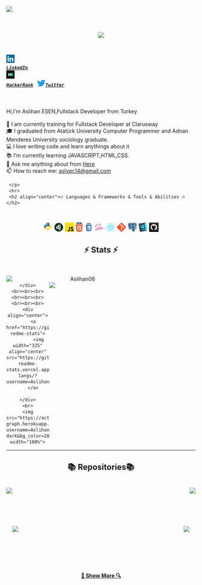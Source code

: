  <a  href="https://visitorbadge.io/status?path=Aslihan06"><img src="https://api.visitorbadge.io/api/visitors?path=Aslihan06&label=Visitors&countColor=%23ff8a65&style=plastic" /></a>
    <h1 align="center">
        <a href="https://git.io/typing-svg">
          <img src="https://readme-typing-svg.herokuapp.com/?lines=Hello,+There!+👋;This+is+Aslıhan ESEN....;Nice+to+meet+you!&center=true&size=30">
        </a>
      </h1>
      <h5 aling="center">
              <code>
                  <a href="www.linkedin.com/in/aslihan-esen-1218921ba" title="LinkedIn Profile"><img width="22" src="/img/linkedin.svg"> LinkedIn</a>
              </code>
            <code> <a href="https://www.hackerrank.com/aslihanesn6" title="HackerRank Profile"><img width="22" src="/img/hackerrank.png"> HackerRank</a>
            </code>
            <code><a href="https://twitter.com/aslihan_esen6" title="Twitter Profile"><img width="22" src="/img/Twitter-logo.svg.png">Twitter</a></code>
     </h5>
     <br>
     <p aling="center">
         Hi,I'm Aslıhan ESEN,Fullstack Developer from Turkey
         <br>
         <br>
         🔬 I am currently training for Fullstack Developer at Clarusway
         <br>
         🎓 I graduated from Atatürk University Computer Programmer and Adnan Menderes University sociology graduate.
         <br>
         💻 I love writing code and learn anythings about it
         <br>
         📚 I'm currently learning JAVASCRİPT,HTML,CSS.
         <br>
         💬 Ask me anything about from <a href="https://github.com/Aslihan06/Aslihan06/issues" title="Issues">Here</a>
         <br>
         📫 How to reach me: <a href="aslyqc14@gmail.com">aslyqc14@gmail.com</a>

     </p>
     <hr>
     <h2 align="center">🔥 Languages & Frameworks & Tools & Abilities 🔥</h2>
<br>
<p align="center">
    <code><img title="Python" height="25" src="/img/python-original.svg" alt=""></code>
    <code><img title="Django" height="25" src="/img/django.png" alt=""></code>
    <code><img title="Javascript" height="25" src="/img/javascript.svg" alt=""></code>
     <code><img title="HTML5" height="25" src="/img/html5.svg" alt=""></code>
     <code><img title="CSS" height="25" src="/img/css.svg" alt=""></code>
     <code><img title="SASS" height="25" src="/img/sass.svg" alt=""></code>
     <code><img title="React" height="25" src="/img/react-original.svg" alt=""></code>
     <code><img title="Git" height="25" src="/img/git-original.svg" alt=""></code>
    <code><img title="PostgreSQL" height="25" src="/img/postgresql.svg" alt=""></code>
    <code><img title="Visual Studio Code" height="25" src="/img/vscode.png" alt=""></code>
    <code><img title="GitHub" height="25" src="/img/github.svg" alt=""></code>
</p>
<h2 align="center">⚡ Stats ⚡</h2>
<br>
<p align="center">
    <div align="center">
        <a href="https://github.com/denvercoder1/github-readme-streak-stats" title="Go to Source">
            <img align="left" width="390" src="http://github-readme-streak-stats.herokuapp.com/?user=Aslihan06&theme=react&border=61dafb&hide_border=true" alt="Aslihan06">
        </a>
        <a href="https://github.com/anuraghazra/github-readme-stats" title="Go to Source">
            <img align="right" width="390" src="https://github-readme-stats.vercel.app/api?username=Aslihan06&show_icons=true&theme=react&border_color=61dafb&hide_border=true">
        </a>

    </div>
    <br><br><br><br><br><br><br><br><br>
    <div align="center">
        <a href="https://github.com/anuraghazra/github-redme-stats">
            <img width="325" align="center" src="https://github-readme-stats.vercel.app/api/top-langs/?username=Aslihan06&layout=compact&theme=react">
        </a>

    </div>
    <br>
    <img src="https://activity-graph.herokuapp.com/graph?username=Aslihan06&theme=react-dark&bg_color=20232a&hide_border=true" width="100%">
</p>

<hr>

<h2 align="center"> 📚 Repositories📚</h2>
<br>
<div width="100%" align="center">
    <a align="left" href="https://github.com/Aslihan06/Assignment_01" title="Assignment_01"> <img align="left" height="115" src="https://github-readme-stats.vercel.app/api/pin/?username=Aslihan06&repo=Assignment_01&theme=react&border_color=61dafb&border_radius=10"></a><a
    align="right" href="https://github.com/Aslihan06/SQL" title="SQL"><img align="right" height="115" src="https://github-readme-stats.vercel.app/api/pin/?username=Aslihan06&repo=SQL&theme=react&border_color=61dafb&border_radius=10"></a>
</div>
<br><br><br><br><br><br>
<div width="100%" align="center">
    <a align="left"  href="https://github.com/Aslihan06/html-example" title="html_example"><img align="left" height="115" src="https://github-readme-stats.vercel.app/api/pin/?username=Aslihan06&repo=html-example&theme=react&border_color=61dafb&border_radius=10"></a>
    <a align="right" href="https://github.com/Aslihan06/kodluyoruzilkrepo" title="Kodluyoruz İlk Repo"><img align="right" height="115" src="https://github-readme-stats.vercel.app/api/pin/?username=Aslihan06&repo=kodluyoruzilkrepo&theme=react&border_color=61dafb&border_radius=10"></a>
</div>
<br><br><br><br><br><br>
<h4 align="center">
    <a href="https://github.com/Aslihan06?tab=repositories" title="Show Repositories">🔎 Show More 🔍</a>
</h4>
